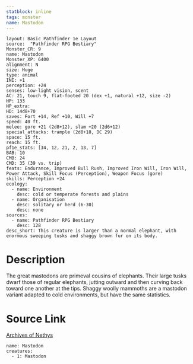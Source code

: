 ```yaml
---
statblock: inline
tags: monster
name: Mastodon
---
```

```statblock
layout: Basic Pathfinder 1e Layout
source:  "Pathfinder RPG Bestiary"
Monster_CR: 9
name: Mastodon
Monster_XP: 6400
alignment: N
size: Huge
type: animal
INI: +1
perception: +24
senses: low-light vision, scent
AC: 21, touch 9, flat-footed 20 (dex +1, natural +12, size -2)
HP: 133
HP_extra: 
HD: 14d8+70
saves: Fort +14, Ref +10, Will +7
speed: 40 ft.
melee: gore +21 (2d8+12), slam +20 (2d6+12)
special_attacks: trample (2d8+18, DC 29)
space: 15 ft.
reach: 15 ft.
pf1e_stats: [34, 12, 21, 2, 13, 7]
BAB: 10
CMB: 24
CMD: 35 (39 vs. trip)
feats: Endurance, Improved Bull Rush, Improved Iron Will, Iron Will, Power Attack, Skill Focus (Perception), Weapon Focus (gore)
skills: Perception +24
ecology:
  - name: Environment
    desc: cold or temperate forests and plains
  - name: Organisation
    desc: solitary or herd (6-30)
    desc: none
sources:
  - name: Pathfinder RPG Bestiary
    desc: 128
desc_short: This creature is larger than a normal elephant, with enormous sweeping tusks and shaggy brown fur on its body.
```
# Description
The great mastodons are primeval cousins of elephants. Their large tusks dwarf those of regular elephants, jutting outward and then curving back toward one another at the tips. Shaggy woolly mammoths are a mastodon variant adapted to cold environments, but have the same statistics.
# Source Link
[Archives of Nethys](https://aonprd.com/MonsterDisplay.aspx?ItemName=Mastodon)
```encounter-table
name: Mastodon
creatures:
  - 1: Mastodon
```
